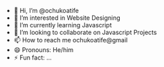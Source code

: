 - 👋 Hi, I’m @ochukoatife
- 👀 I’m interested in Website Designing
- 🌱 I’m currently learning Javascript
- 💞️ I’m looking to collaborate on Javascript Projects
- 📫 How to reach me ochukoatife@gmail
- 😄 Pronouns: He/him
- ⚡ Fun fact: ...

<!---
ochukoatife/ochukoatife is a ✨ special ✨ repository because its `README.md` (this file) appears on your GitHub profile.
You can click the Preview link to take a look at your changes.
--->
